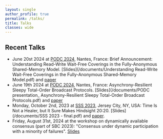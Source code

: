 ```yaml
---
layout: single
author_profile: true
permalink: /talks/
title: Talks
classes: wide
---
```


## Recent Talks

* June 20st 2024 at [PODC 2024](https://www.podc.org/podc2024/), Nantes, France: Brief Announcement: Understanding Read-Write Wait-Free Coverings in the Fully-Anonymous Shared-Memory Model. [Slides](/documents/Understanding Read-Write Wait-Free Coverings in the Fully-Anonymous Shared-Memory Model.pdf) and [paper](https://dl.acm.org/doi/10.1145/3662158.3662786)
* June 19th 2024 at [PODC 2024](https://www.podc.org/podc2024/), Nantes, France: Asynchrony-Resilient Sleepy Total-Order Broadcast Protocols. [Slides](/documents/PODC presentation_ Asynchrony-Resilient Sleepy Total-Order Broadcast Protocols.pdf) and [paper](https://dl.acm.org/doi/10.1145/3662158.3662779)
* Monday, October 2nd, 2023 at [SSS 2023](https://www.stabilizationsafetysecurity2023.com/), Jersey City, NY, USA: Time Is Not a Healer, but It Sure Makes Hindsight 20:20. [Slides](/documents/SSS 2023 - final.pdf) and [paper](https://arxiv.org/abs/2305.02295).
* Friday, August 31st, 2024 at the workshop on dynamically available consensus (part of SBC 2023): "Consensus under dynamic participation with a minority of failures". [Slides](/documents/dyn-consensus.pdf)

